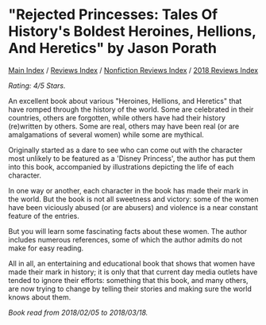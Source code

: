 # "Rejected Princesses: Tales Of History's Boldest Heroines, Hellions, And Heretics" by Jason Porath

[Main Index](../../../README.md) / [Reviews Index](../../README.md) / [Nonfiction Reviews Index](../README.md) / [2018 Reviews Index](README.md)

*Rating: 4/5 Stars.*

An excellent book about various "Heroines, Hellions, and Heretics" that have romped through the history of the world. Some are celebrated in their countries, others are forgotten, while others have had their history (re)written by others. Some are real, others may have been real (or are amalgamations of several women) while some are mythical.

Originally started as a dare to see who can come out with the character most unlikely to be featured as a 'Disney Princess', the author has put them into this book, accompanied by illustrations depicting the life of each character.

In one way or another, each character in the book has made their mark in the world. But the book is not all sweetness and victory: some of the women have been viciously abused (or are abusers) and violence is a near constant feature of the entries.

But you will learn some fascinating facts about these women. The author includes numerous references, some of which the author admits do not make for easy reading.

All in all, an entertaining and educational book that shows that women have made their mark in history; it is only that that current day media outlets have tended to ignore their efforts: something that this book, and many others, are now trying to change by telling their stories and making sure the world knows about them.

*Book read from 2018/02/05 to 2018/03/18.*
